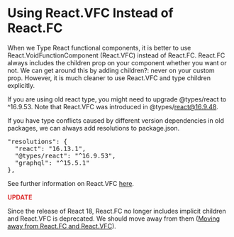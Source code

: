 # Using React.VFC Instead of React.FC

When we Type React functional components, it is better to use <span class="code">React.VoidFunctionComponent (React.VFC)</span> instead of <span class="code">React.FC</span>. <span class="code">React.FC</span> always includes the children prop on your component whether you want or not. We can get around this by adding <span class="code">children?: never</span> on your custom prop. However, it is much cleaner to use <span class="code">React.VFC</span> and type children explicitly.

If you are using old react type, you might need to upgrade <span class="code">@types/react</span> to <span class="code">^16.9.53</span>. Note that <span class="code">React.VFC</span> was introduced in <span class="code">@types/react@16.9.48</span>.

If you have type conflicts caused by different version dependencies in old packages, we can always add resolutions to package.json.

<pre>
"resolutions": {
  "react": "16.13.1",
  "@types/react": "^16.9.53",
  "graphql": "^15.5.1"
},
</pre>

See further information on <span class="code">React.VFC</span> <a href="https://react-typescript-cheatsheet.netlify.app/docs/basic/getting-started/function_components/" target="_blank">here</a>.

<p style="color:#dd3333"><strong>UPDATE</strong></p>

Since the release of React 18, <span class="code">React.FC</span> no longer includes implicit children and <span class="code">React.VFC</span> is deprecated. We should move away from them (<a href="https://www.mydatahack.com/moving-away-from-fc-and-vfc" target="_blank">Moving away from React.FC and React.VFC</a>).
